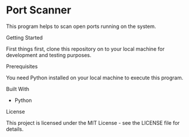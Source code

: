 # Port Scanner

This program helps to scan open ports running on the system.

Getting Started

First things first, clone this repository on to your local machine for development and testing purposes. 

Prerequisites

You need Python <version> installed on your local machine to execute this program.

Built With

- Python

License 

This project is licensed under the MIT License - see the LICENSE file for details.